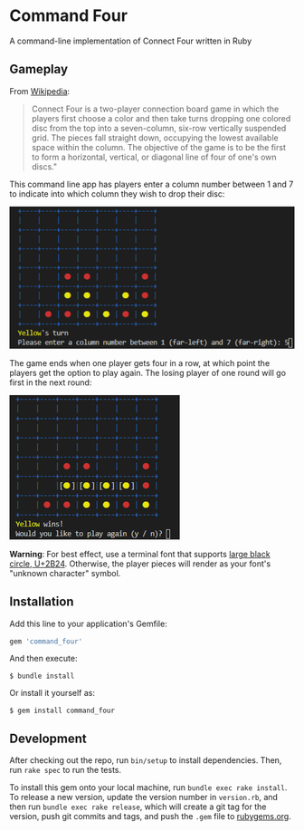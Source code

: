 # Command Four

A command-line implementation of Connect Four written in Ruby

## Gameplay

From [Wikipedia](https://en.wikipedia.org/wiki/command_Four):

>Connect Four is a two-player connection board game in which the players first choose a color and then take turns dropping one colored disc from the top into a seven-column, six-row vertically suspended grid. The pieces fall straight down, occupying the lowest available space within the column. The objective of the game is to be the first to form a horizontal, vertical, or diagonal line of four of one's own discs." 

This command line app has players enter a column number between 1 and 7 to indicate into which column they wish to drop their disc:

![A game in progress](game_in_progress.png)

The game ends when one player gets four in a row, at which point the players get the option to play again. The losing player of one round will go first in the next round:

![A completed game in which Yellow won](finished_game.png)

**Warning**: For best effect, use a terminal font that supports [large black circle, U+2B24](https://www.compart.com/en/unicode/U+2B24). Otherwise, the player pieces will render as your font's "unknown character" symbol.

## Installation

Add this line to your application's Gemfile:

```ruby
gem 'command_four'
```

And then execute:

    $ bundle install

Or install it yourself as:

    $ gem install command_four

## Development

After checking out the repo, run `bin/setup` to install dependencies. Then, run `rake spec` to run the tests. 

To install this gem onto your local machine, run `bundle exec rake install`. To release a new version, update the version number in `version.rb`, and then run `bundle exec rake release`, which will create a git tag for the version, push git commits and tags, and push the `.gem` file to [rubygems.org](https://rubygems.org).